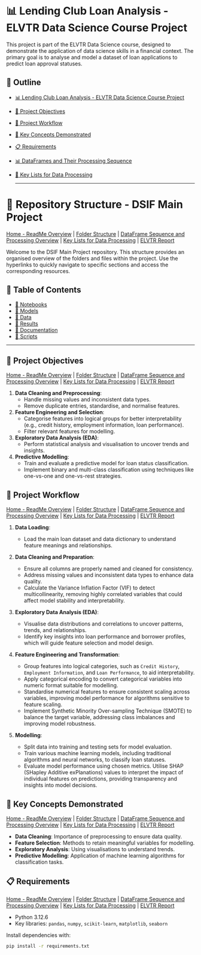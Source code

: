 # 📊 Lending Club Loan Analysis - ELVTR Data Science Course Project

This project is part of the ELVTR Data Science course, designed to demonstrate the application of data science skills in a financial context. The primary goal is to analyse and model a dataset of loan applications to predict loan approval statuses.

## 🔗 Outline
- [📊 Lending Club Loan Analysis - ELVTR Data Science Course Project](#-lending-club-loan-analysis---elvtr-data-science-course-project)
- [🎯 Project Objectives](#-project-objectives)
- [🔄 Project Workflow](#-project-workflow)
- [🧠 Key Concepts Demonstrated](#-key-concepts-demonstrated)
- [📋 Requirements](#-requirements)
- [📊 DataFrames and Their Processing Sequence](#-dataframes-and-their-processing-sequence)
- [🔢 Key Lists for Data Processing](#-key-lists-for-data-processing)

  ---

# 📂 Repository Structure - DSIF Main Project
[Home - ReadMe Overview](#-lending-club-loan-analysis---elvtr-data-science-course-project) | [Folder Structure](#-repository-structure---dsif-main-project) | [DataFrame Sequence and Processing Overview](#-lending-club-loan-analysis---dataframe-sequence-and-processing-overview) | [Key Lists for Data Processing](#key-lists-for-data-processing) | [ELVTR Report](#-ELVTR-Data-Science-Main-Project-Report)

Welcome to the DSIF Main Project repository. This structure provides an organised overview of the folders and files within the project. Use the hyperlinks to quickly navigate to specific sections and access the corresponding resources.

## 🔗 Table of Contents
- [📁 Notebooks](#notebooks)
- [📁 Models](#models)
- [📁 Data](#data)
- [📁 Results](#results)
- [📁 Documentation](#documentation)
- [📁 Scripts](#scripts)

---

## 🎯 Project Objectives
[Home - ReadMe Overview](#-lending-club-loan-analysis---elvtr-data-science-course-project) | [Folder Structure](#-repository-structure---dsif-main-project) | [DataFrame Sequence and Processing Overview](#-lending-club-loan-analysis---dataframe-sequence-and-processing-overview) | [Key Lists for Data Processing](#key-lists-for-data-processing) | [ELVTR Report](#-ELVTR-Data-Science-Main-Project-Report)

1. **Data Cleaning and Preprocessing**: 
   - Handle missing values and inconsistent data types.
   - Remove duplicate entries, standardise, and normalise features.
2. **Feature Engineering and Selection**:
   - Categorise features into logical groups for better interpretability (e.g., credit history, employment information, loan performance).
   - Filter relevant features for modelling.
3. **Exploratory Data Analysis (EDA)**:
   - Perform statistical analysis and visualisation to uncover trends and insights.
4. **Predictive Modelling**:
   - Train and evaluate a predictive model for loan status classification.
   - Implement binary and multi-class classification using techniques like one-vs-one and one-vs-rest strategies.

## 🔄 Project Workflow
[Home - ReadMe Overview](#-lending-club-loan-analysis---elvtr-data-science-course-project) | [Folder Structure](#-repository-structure---dsif-main-project) | [DataFrame Sequence and Processing Overview](#-lending-club-loan-analysis---dataframe-sequence-and-processing-overview) | [Key Lists for Data Processing](#key-lists-for-data-processing) | [ELVTR Report](#-ELVTR-Data-Science-Main-Project-Report)

1. **Data Loading**:
   - Load the main loan dataset and data dictionary to understand feature meanings and relationships.

2. **Data Cleaning and Preparation**:
   - Ensure all columns are properly named and cleaned for consistency.
   - Address missing values and inconsistent data types to enhance data quality.
   - Calculate the Variance Inflation Factor (VIF) to detect multicollinearity, removing highly correlated variables that could affect model stability and interpretability.

3. **Exploratory Data Analysis (EDA)**:
   - Visualise data distributions and correlations to uncover patterns, trends, and relationships.
   - Identify key insights into loan performance and borrower profiles, which will guide feature selection and model design.

4. **Feature Engineering and Transformation**:
   - Group features into logical categories, such as `Credit History`, `Employment Information`, and `Loan Performance`, to aid interpretability.
   - Apply categorical encoding to convert categorical variables into numeric format suitable for modelling.
   - Standardise numerical features to ensure consistent scaling across variables, improving model performance for algorithms sensitive to feature scaling.
   - Implement Synthetic Minority Over-sampling Technique (SMOTE) to balance the target variable, addressing class imbalances and improving model robustness.

5. **Modelling**:
   - Split data into training and testing sets for model evaluation.
   - Train various machine learning models, including traditional algorithms and neural networks, to classify loan statuses.
   - Evaluate model performance using chosen metrics. Utilise SHAP (SHapley Additive exPlanations) values to interpret the impact of individual features on predictions, providing transparency and insights into model decisions.

## 🧠 Key Concepts Demonstrated
[Home - ReadMe Overview](#-lending-club-loan-analysis---elvtr-data-science-course-project) | [Folder Structure](#-repository-structure---dsif-main-project) | [DataFrame Sequence and Processing Overview](#-lending-club-loan-analysis---dataframe-sequence-and-processing-overview) | [Key Lists for Data Processing](#key-lists-for-data-processing) | [ELVTR Report](#-ELVTR-Data-Science-Main-Project-Report)

- **Data Cleaning**: Importance of preprocessing to ensure data quality.
- **Feature Selection**: Methods to retain meaningful variables for modelling.
- **Exploratory Analysis**: Using visualisations to understand trends.
- **Predictive Modelling**: Application of machine learning algorithms for classification tasks.

## 📋 Requirements
[Home - ReadMe Overview](#-lending-club-loan-analysis---elvtr-data-science-course-project) | [Folder Structure](#-repository-structure---dsif-main-project) | [DataFrame Sequence and Processing Overview](#-lending-club-loan-analysis---dataframe-sequence-and-processing-overview) | [Key Lists for Data Processing](#key-lists-for-data-processing) | [ELVTR Report](#-ELVTR-Data-Science-Main-Project-Report)

- Python 3.12.6
- Key libraries: `pandas`, `numpy`, `scikit-learn`, `matplotlib`, `seaborn`

Install dependencies with:
```bash
pip install -r requirements.txt
```

